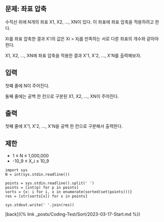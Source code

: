 ## 문제: 좌표 압축

수직선 위에 N개의 좌표 X1, X2, ..., XN이 있다. 이 좌표에 좌표 압축을 적용하려고 한다.

Xi를 좌표 압축한 결과 X'i의 값은 Xi > Xj를 만족하는 서로 다른 좌표의 개수와 같아야 한다.

X1, X2, ..., XN에 좌표 압축을 적용한 결과 X'1, X'2, ..., X'N를 출력해보자.

## 입력

첫째 줄에 N이 주어진다.

둘째 줄에는 공백 한 칸으로 구분된 X1, X2, ..., XN이 주어진다.

## 출력

첫째 줄에 X'1, X'2, ..., X'N을 공백 한 칸으로 구분해서 출력한다.

## 제한

- 1 ≤ N ≤ 1,000,000
- -10_9 ≤ X_i ≤ 10_9

```
import sys
N = int(sys.stdin.readline())

points = sys.stdin.readline().split(' ')
points = [int(p) for p in points]
sorts = {x: i for i, x in enumerate(sorted(set(points)))}
res = [str(sorts[x]) for x in points]

sys.stdout.write(' '.join(res))
```

[back]({% link _posts/Coding-Test/Sort/2023-03-17-Start.md %})